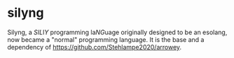 # silyng
Silyng, a _SIL_&ZeroWidthSpace;l&ZeroWidthSpace;_Y_ programming la&ZeroWidthSpace;_NG_&ZeroWidthSpace;uage originally designed to be an esolang, now became a "normal" programming language. It is the base and a dependency of https://github.com/Stehlampe2020/arrowey.
